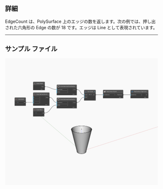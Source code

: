 ## 詳細
EdgeCount は、PolySurface 上のエッジの数を返します。次の例では、押し出された六角形の Edge の数が 18 です。エッジは Line として表現されています。
___
## サンプル ファイル

![EdgeCount](./Autodesk.DesignScript.Geometry.PolySurface.EdgeCount_img.jpg)

